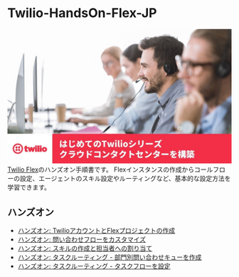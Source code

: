 # Twilio-HandsOn-Flex-JP
![Flex handson](docs/assets/flex-header.jpg)
[Twilio Flex](https://www.twilio.com/ja/flex)のハンズオン手順書です。
Flexインスタンスの作成からコールフローの設定、エージェントのスキル設定やルーティングなど、基本的な設定方法を学習できます。

## ハンズオン

- [ハンズオン: TwilioアカウントとFlexプロジェクトの作成](docs/01-Create-Flex-Project/00-Overview.md)
- [ハンズオン: 問い合わせフローをカスタマイズ](docs/02-Customize-Chat-Flow/00-Overview.md)
- [ハンズオン: スキルの作成と担当者への割り当て](docs/03-Create-and-Assign-Skills/00-Overview.md)
- [ハンズオン: タスクルーティング - 部門別問い合わせキューを作成](docs/04-Task-Routing-Queue/00-Overview.md)
- [ハンズオン: タスクルーティング - タスクフローを設定](docs/05-Task-Routing-Workflow/00-Overview.md)


